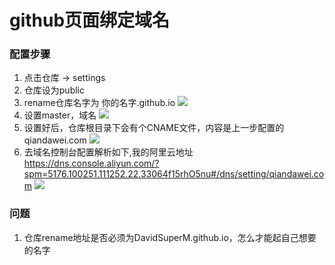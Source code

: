 # github页面绑定域名

### 配置步骤
1. 点击仓库 -> settings 
3. 仓库设为public
3. rename仓库名字为 你的名字.github.io
![](https://github.com/DavidSuperM/davidsuperm.github.io/blob/master/images/%E6%88%AA%E5%B1%8F2020-10-31%20%E4%B8%8B%E5%8D%8812.10.14.png)
4. 设置master，域名
![](https://github.com/DavidSuperM/davidsuperm.github.io/blob/master/images/%E6%88%AA%E5%B1%8F2020-10-31%20%E4%B8%8B%E5%8D%8812.12.15.png)
5. 设置好后，仓库根目录下会有个CNAME文件，内容是上一步配置的 qiandawei.com
![](https://github.com/DavidSuperM/davidsuperm.github.io/blob/master/images/%E6%88%AA%E5%B1%8F2020-10-31%20%E4%B8%8B%E5%8D%8812.19.43.png)
6. 去域名控制台配置解析如下,我的阿里云地址
<https://dns.console.aliyun.com/?spm=5176.100251.111252.22.33064f15rhO5nu#/dns/setting/qiandawei.com>
![](https://github.com/DavidSuperM/davidsuperm.github.io/blob/master/images/%E6%88%AA%E5%B1%8F2020-10-31%20%E4%B8%8B%E5%8D%8812.15.14.png)

### 问题
1. 仓库rename地址是否必须为DavidSuperM.github.io，怎么才能起自己想要的名字

 

